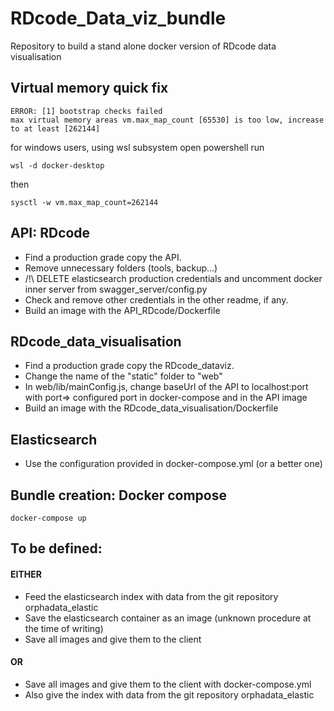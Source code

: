 # RDcode_Data_viz_bundle
Repository to build a stand alone docker version of RDcode data visualisation

## Virtual memory quick fix
    ERROR: [1] bootstrap checks failed
    max virtual memory areas vm.max_map_count [65530] is too low, increase to at least [262144]

for windows users, using wsl subsystem
open powershell run

    wsl -d docker-desktop
then

    sysctl -w vm.max_map_count=262144

## API: RDcode
* Find a production grade copy the API.
* Remove unnecessary folders (tools, backup...)
* /!\ DELETE elasticsearch production credentials and uncomment docker inner server from swagger_server/config.py
* Check and remove other credentials in the other readme, if any.
* Build an image with the API_RDcode/Dockerfile

## RDcode_data_visualisation
* Find a production grade copy the RDcode_dataviz.
* Change the name of the "static" folder to "web"
* In web/lib/mainConfig.js, change baseUrl of the API to localhost:port with port=> configured port in docker-compose and in the API image
* Build an image with the RDcode_data_visualisation/Dockerfile

## Elasticsearch
* Use the configuration provided in docker-compose.yml (or a better one)

## Bundle creation: Docker compose
    docker-compose up

## To be defined:
#### EITHER
* Feed the elasticsearch index with data from the git repository orphadata_elastic
* Save the elasticsearch container as an image (unknown procedure at the time of writing)
* Save all images and give them to the client
#### OR
* Save all images and give them to the client with docker-compose.yml 
* Also give the index with data from the git repository orphadata_elastic